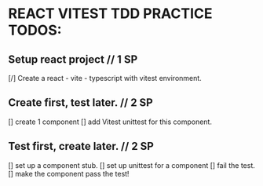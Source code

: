 # REACT VITEST TDD PRACTICE TODOS:

## Setup react project // 1 SP

[/] Create a react - vite - typescript with vitest environment.

## Create first, test later. // 2 SP

[] create 1 component
[] add Vitest unittest for this component.

## Test first, create later. // 2 SP

[] set up a component stub.
[] set up unittest for a component
[] fail the test.
[] make the component pass the test!
